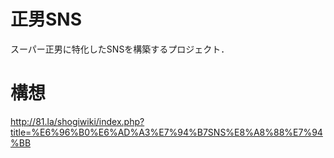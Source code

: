 # 正男SNS
スーパー正男に特化したSNSを構築するプロジェクト．

# 構想
http://81.la/shogiwiki/index.php?title=%E6%96%B0%E6%AD%A3%E7%94%B7SNS%E8%A8%88%E7%94%BB
